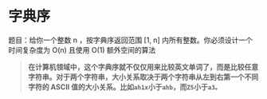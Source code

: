 # 字典序

题目：给你一个整数 n ，按字典序返回范围 [1, n] 内所有整数。你必须设计一个时间复杂度为 O(n) 且使用 O(1) 额外空间的算法

> **在计算机领域中，这个字典序就不仅仅用来比较英文单词了，而是比较任意字符串。对于两个字符串，大小关系取决于两个字符串从左到右第一个不同字符的 ASCII 值的大小关系。比如`ah1x`小于`ahb`，而`Z5`小于`a3。`**



